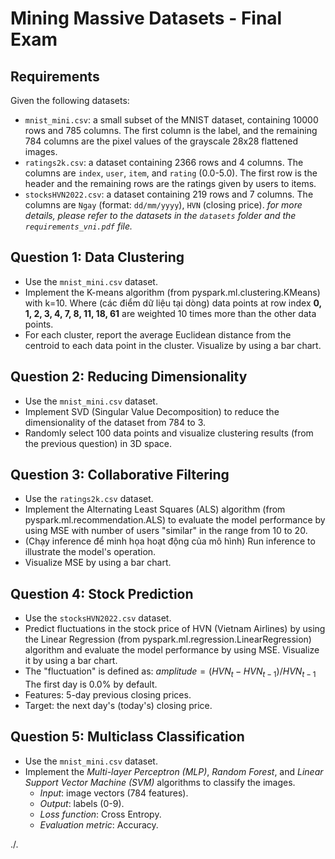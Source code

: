 # Mining Massive Datasets - Final Exam
## Requirements
Given the following datasets:
- `mnist_mini.csv`: a small subset of the MNIST dataset, containing 10000 rows and 785 columns. The first column is the label, and the remaining 784 columns are the pixel values of the grayscale 28x28 flattened images.
- `ratings2k.csv`: a dataset containing 2366 rows and 4 columns. The columns are `index`, `user`, `item`, and `rating` (0.0-5.0). The first row is the header and the remaining rows are the ratings given by users to items.
- `stocksHVN2022.csv`: a dataset containing 219 rows and 7 columns. The columns are `Ngay` (format: `dd/mm/yyyy`), `HVN` (closing price).
*for more details, please refer to the datasets in the `datasets` folder and the `requirements_vni.pdf` file.*
## Question 1: Data Clustering
- Use the `mnist_mini.csv` dataset.
- Implement the K-means algorithm (from pyspark.ml.clustering.KMeans) with k=10. Where (các điểm dữ liệu tại dòng) data points at row index **0, 1, 2, 3, 4, 7, 8, 11, 18, 61** are weighted 10 times more than the other data points.
- For each cluster, report the average Euclidean distance from the centroid to each data point in the cluster. Visualize by using a bar chart.
## Question 2: Reducing Dimensionality
- Use the `mnist_mini.csv` dataset.
- Implement SVD (Singular Value Decomposition) to reduce the dimensionality of the dataset from 784 to 3.
- Randomly select 100 data points and visualize clustering results (from the previous question) in 3D space.
## Question 3: Collaborative Filtering
- Use the `ratings2k.csv` dataset.
- Implement the Alternating Least Squares (ALS) algorithm (from pyspark.ml.recommendation.ALS) to evaluate the model performance by using MSE with number of users "similar" in the range from 10 to 20.
- (Chạy inference để minh họa hoạt động của mô hình) Run inference to illustrate the model's operation.
- Visualize MSE by using a bar chart.
## Question 4: Stock Prediction
- Use the `stocksHVN2022.csv` dataset.
- Predict fluctuations in the stock price of HVN (Vietnam Airlines) by using the Linear Regression (from pyspark.ml.regression.LinearRegression) algorithm and evaluate the model performance by using MSE. Visualize it by using a bar chart.
- The "fluctuation" is defined as:
    $amplitude = (HVN_{t} - HVN_{t-1}) / HVN_{t-1}$
    The first day is 0.0% by default.
- Features: 5-day previous closing prices.
- Target: the next day's (today's) closing price.
## Question 5: Multiclass Classification
- Use the `mnist_mini.csv` dataset.
- Implement the *Multi-layer Perceptron (MLP)*, *Random Forest*, and *Linear Support Vector Machine (SVM)* algorithms to classify the images.
   + *Input*: image vectors (784 features).
   + *Output*: labels (0-9).
   + *Loss function*: Cross Entropy.
   + *Evaluation metric*: Accuracy.

./.